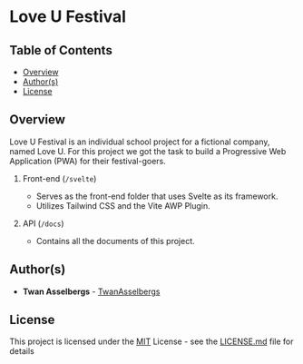 # Love U Festival


## Table of Contents

  - [Overview](#overview)
  - [Author(s)](#authors)
  - [License](#license)


## Overview

Love U Festival is an individual school project for a fictional company, named Love U. For this project we got the task to build a Progressive Web Application (PWA) for their festival-goers.

1. Front-end (`/svelte`)

   - Serves as the front-end folder that uses Svelte as its framework.
   - Utilizes Tailwind CSS and the Vite AWP Plugin.

2. API (`/docs`)

   - Contains all the documents of this project.


## Author(s)

- **Twan Asselbergs** - [TwanAsselbergs](https://github.com/TwanAsselbergs)


## License

This project is licensed under the [MIT](LICENSE.md)
License - see the [LICENSE.md](LICENSE.md) file for
details
